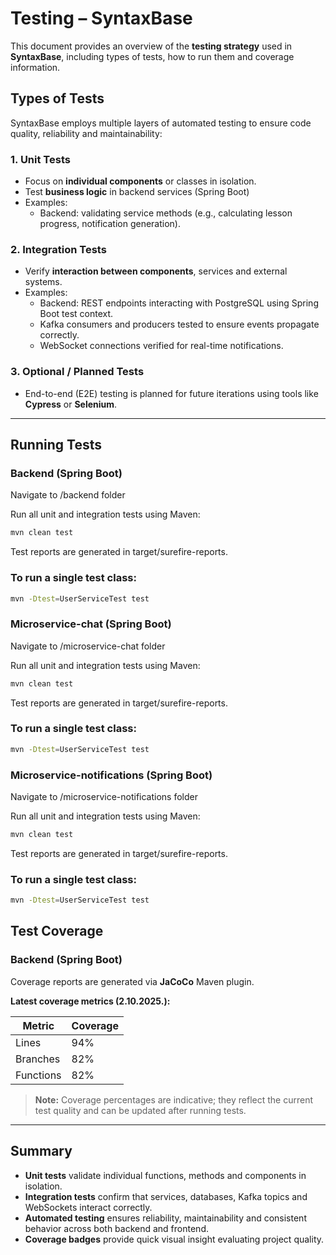 # Testing – SyntaxBase

This document provides an overview of the **testing strategy** used in **SyntaxBase**, including types of tests, how to run them and coverage information.


## Types of Tests

SyntaxBase employs multiple layers of automated testing to ensure code quality, reliability and maintainability:

### 1. Unit Tests
- Focus on **individual components** or classes in isolation.
- Test **business logic** in backend services (Spring Boot)
- Examples:
  - Backend: validating service methods (e.g., calculating lesson progress, notification generation).

### 2. Integration Tests
- Verify **interaction between components**, services and external systems.
- Examples:
  - Backend: REST endpoints interacting with PostgreSQL using Spring Boot test context.
  - Kafka consumers and producers tested to ensure events propagate correctly.
  - WebSocket connections verified for real-time notifications.

### 3. Optional / Planned Tests
- End-to-end (E2E) testing is planned for future iterations using tools like **Cypress** or **Selenium**.

---

## Running Tests

### Backend (Spring Boot)

Navigate to /backend folder

Run all unit and integration tests using Maven:

```bash
mvn clean test
```
Test reports are generated in target/surefire-reports.

### To run a single test class:

```bash
mvn -Dtest=UserServiceTest test
```

### Microservice-chat (Spring Boot)

Navigate to /microservice-chat folder

Run all unit and integration tests using Maven:

```bash
mvn clean test
```
Test reports are generated in target/surefire-reports.

### To run a single test class:

```bash
mvn -Dtest=UserServiceTest test
```

### Microservice-notifications (Spring Boot)

Navigate to /microservice-notifications folder

Run all unit and integration tests using Maven:

```bash
mvn clean test
```
Test reports are generated in target/surefire-reports.

### To run a single test class:

```bash
mvn -Dtest=UserServiceTest test
```

## Test Coverage

### Backend (Spring Boot)

Coverage reports are generated via **JaCoCo** Maven plugin.

**Latest coverage metrics (2.10.2025.):**

| Metric    | Coverage |
|-----------|----------|
| Lines     | 94%      |
| Branches  | 82%      |
| Functions | 82%      |


> **Note:** Coverage percentages are indicative; they reflect the current test quality and can be updated after running tests.

---

## Summary

- **Unit tests** validate individual functions, methods and components in isolation.  
- **Integration tests** confirm that services, databases, Kafka topics and WebSockets interact correctly.  
- **Automated testing** ensures reliability, maintainability and consistent behavior across both backend and frontend.  
- **Coverage badges** provide quick visual insight evaluating project quality.  